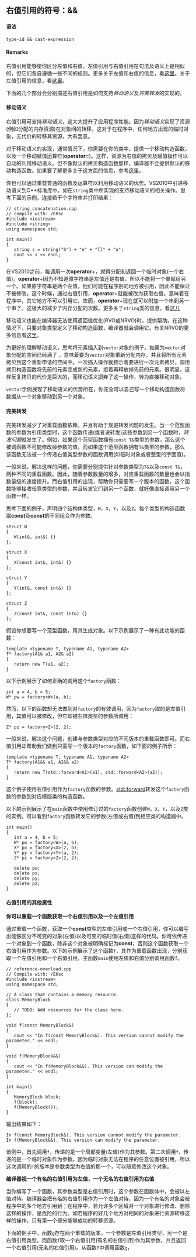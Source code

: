 ## 右值引用的符号：&&

#### 语法
    type-id && cast-expression

#### Remarks
右值引用能够使你区分左值和右值。左值引用与右值引用在句法及语义上是相似的，但它们各自遵循一些不同的规则。更多关于左值和右值的信息，看[这里](https://docs.microsoft.com/en-us/cpp/cpp/lvalues-and-rvalues-visual-cpp?view=vs-2019)。关于左值引用的信息，看[这里](https://docs.microsoft.com/en-us/cpp/cpp/lvalue-reference-declarator-amp?view=vs-2019)。

下面的几个部分会分别描述右值引用是如何支持*移动语义*及*完美转发*的实现的。

#### 移动语义
右值引用可支持*移动语义*，这大大提升了应用程序性能。因为*移动语义*实现了资源(例如分配的内存资源)在对象间的转移，这对于在程序中，任何地方出现的临时对象，无代价的转移其资源，大有罢意。

对于移动语义的实现，通常情况下，你需要在你的类中，提供一个移动构造函数，以及一个移动赋值运算符(**operator=**)。这样，资源为右值的拷贝及赋值操作可以自动的利用移动语义。但不像默认的拷贝构造函数那样，编译器不会提供默认的移动构造函数。如果要了解更多关于这方面的信息，参考[这里](https://docs.microsoft.com/en-us/cpp/cpp/move-constructors-and-move-assignment-operators-cpp?view=vs-2019)。

你也可以通过重载普通的函数及运算符以利用移动语义的优势。VS2010中引进移动语义到C++标准库中。如在`string`类中所实现的支持移动语义的相关操作。思考下面的示例，连接若干个字符串并打印结果：

    // string_concatenation.cpp
    // compile with: /EHsc
    #include <iostream>
    #include <string>
    using namespace std;

    int main()
    {
       string s = string("h") + "e" + "ll" + "o";
       cout << s << endl;
    }
在VS2010之前，每调用一次**operator**+，就得分配和返回一个临时对象(一个右值)。**operator**+因为不知道原字符串是左值还是右值，所以不能将一个串赋给另一个。如果原字符串是两个左值，他们可能在程序别的地方被引用，因此不能保证不被修改。这个时候，通过右值引用，**operator**+就能被改为获取右值，意味着在程序中，其它地方不可以引用它。故而，**operator**+现在就可以附加一个串到另一个串了。这极大的减少了内存分配的次数。更多关于`string`类的信息，看[这儿](https://docs.microsoft.com/en-us/cpp/standard-library/basic-string-class?view=vs-2019)

移动语义也能在编译器无法使用返回值优化(RVO或NRVO)时，提供帮助。在这种情况下，只要对象类型定义了移动构造函数，编译器就会调用它。有关NRVO的更多信息看[这里](https://docs.microsoft.com/en-us/previous-versions/ms364057(v=vs.80))。

为更好的理解移动语义，思考将元素插入到`vector`对象的例子。如果为`vector`对象分配的空间已经满了
，意味着要为`vector`对象重新分配内存，并且将所有元素拷贝到这个重新申请的空间中。一次插入操作就预示着要进行一次元素拷贝，调用拷贝构造函数将先前的元素变成新的元素，接着再释放掉先前的元素。很明显，这样反复拷贝的代价是巨大的，而移动语义摒弃了这一操作，转为直接移动对象。

`vector`示例展现了移动语义的优势所在，你完全可以自己写一个移动构造函数将数据从一个对象移动到另一个对象。


#### 完美转发
完美转发减少了对重载函数依赖，并且有助于规避转发问题的发生。当一个范型函数的参数为引用类型时，这个函数传递(或者说转发)这些参数到另一个函数时，*转发问题*就发生了。例如，如果这个范型函数拥有`const T&`类型的参数，那么这个被调函数不可能修改掉参数的值。而如果这个范型函数拥有`T&`类型的参数，那么该函数无法被一个传递右值类型参数的函数调用(如临时对象或者整型的字面值)。

一般来说，解决这样的问题，你需要分别提供针对参数类型为`T&`以及`const T&`，两种不同的重载函数。因此，随着参数数量的增多，对应重载函数的数量也会以指数量级的速度提升。而右值引用的出现，帮助你只需要写一个版本的函数，这个函数能够接收任意类型的参数，并且转发它们到另一个函数，就好像直接调用另一个函数一样。

思考下面的例子，声明四个结构体类型，`W`，`X`，`Y`，以及`Z`。每个类型的构造函数取**const**及**const**的不同组合作为参数。

    struct W
    {
       W(int&, int&) {}
    };

    struct X
    {
       X(const int&, int&) {}
    };

    struct Y
    {
       Y(int&, const int&) {}
    };

    struct Z
    {
       Z(const int&, const int&) {}
    };
假设你想要写一个范型函数，用其生成对象。以下示例展示了一种有此功能的函数：

    template <typename T, typename A1, typename A2>
    T* factory(A1& a1, A2& a2)
    {
       return new T(a1, a2);
    }    
以下示例展示了如何正确的调用这个`factory`函数：
    
    int a = 4, b = 5;
    W* pw = factory<W>(a, b);
然而，以下的函数却无法做到对`factory`的有效调用，因为`factory`取的是左值引用，其值可以被修改，但它却被右值类型的参数所调用：

    Z* pz = factory<Z>(2, 2);
一般来说，解决这个问题，创建与参数类型对应的不同版本的重载函数即可。而右值引用却帮助我们做到只需写一个版本的`factory`函数，如下面的例子所示：

    template <typename T, typename A1, typename A2>
    T* factory(A1&& a1, A2&& a2)
    {
       return new T(std::forward<A1>(a1), std::forward<A2>(a2));
    }    
这个例子使用右值引用作为`factory`函数的参数。[std::forward](https://docs.microsoft.com/en-us/cpp/standard-library/utility-functions?view=vs-2019#forward)转发这个`factory`函数的参数到对应模版类的构造函数。

以下的示例展示了在`main`函数中使用修订过的`factory`函数创建`W`，`X`，`Y`，以及`Z`类的实例。可以看到`factory`函数转发它的参数(左值或右值)到相应类的构造器中。

    int main()
    {
       int a = 4, b = 5;
       W* pw = factory<W>(a, b);
       X* px = factory<X>(2, b);
       Y* py = factory<Y>(a, 2);
       Z* pz = factory<Z>(2, 2);

       delete pw;
       delete px;
       delete py;
       delete pz;
    }

#### 右值引用的其他属性
**你可以重载一个函数获取一个右值引用以及一个左值引用**

通过重载一个函数，获取一个**const**类型的左值引用或一个右值引用，你可以编写出能够区分不可变的对象(左值)以及可变的临时值(右值)这样的代码。你可依传递一个对象到一个函数，除非这个对象被明确标记为**const**，否则这个函数获取一个右值引用作为参数。以下的示例展示了这个函数`f`，其作为重载函数出现，分别获取一个左值引用和一个右值引用，主函数`main`使用左值和右值分别调用函数`f`。

    // reference-overload.cpp
    // Compile with: /EHsc
    #include <iostream>
    using namespace std;

    // A class that contains a memory resource.
    class MemoryBlock
    {
       // TODO: Add resources for the class here.
    };

    void f(const MemoryBlock&)
    {
       cout << "In f(const MemoryBlock&). This version cannot modify the parameter." << endl;
    }

    void f(MemoryBlock&&)
    {
       cout << "In f(MemoryBlock&&). This version can modify the parameter." << endl;
    }

    int main()
    {
       MemoryBlock block;
       f(block);
       f(MemoryBlock());
    }
输出结果如下：

    In f(const MemoryBlock&). This version cannot modify the parameter.
    In f(MemoryBlock&&). This version can modify the parameter.
该例中，首先调用`f`，传递的是一个局部变量(左值)作为其参数。第二次调用`f`，传递的是一个临时对象作为参数。因为临时对象无法在程序的任意位置被引用，所以这次调用的`f`的版本是参数类型为右值的那一个，可以随意修改这个对象。

**编译器视一个有名的右值引用为左值，一个无名的右值引用为右值**

当你编写了一个函数，其参数类型是右值引用时，这个参数在函数体中，会被以左值对待。编译器会把有名的右值引用作为一个左值对待，因为一个有名的对象会被程序中的多个地方引用到；在程序中，若允许多个区域对一个对象进行修改、删除这样的操作，是危险的行为。如若程序的好几个地方对相同的对象进行资源转移这样的操作，只有第一个部分能够成功的转移资源。

下面的例子中，函数`g`存在两个重载的版本，一个参数是左值引用类型，另一个是右值引用类型。而函数`f`取一个右值引用(有名的右值引用)作为其参数，并且返回一个右值引用(无名的右值引用)。从函数`f`中调用函数`g`，









